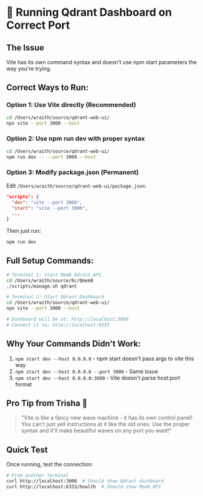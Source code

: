 # 🌊 Running Qdrant Dashboard on Correct Port

## The Issue
Vite has its own command syntax and doesn't use npm start parameters the way you're trying.

## Correct Ways to Run:

### Option 1: Use Vite directly (Recommended)
```bash
cd /Users/wraith/source/qdrant-web-ui/
npx vite --port 3000 --host
```

### Option 2: Use npm run dev with proper syntax
```bash
cd /Users/wraith/source/qdrant-web-ui/
npm run dev -- --port 3000 --host
```

### Option 3: Modify package.json (Permanent)
Edit `/Users/wraith/source/qdrant-web-ui/package.json`:
```json
"scripts": {
  "dev": "vite --port 3000",
  "start": "vite --port 3000",
  ...
}
```

Then just run:
```bash
npm run dev
```

## Full Setup Commands:

```bash
# Terminal 1: Start Mem8 Qdrant API
cd /Users/wraith/source/8c/Qmem8
./scripts/manage.sh qdrant

# Terminal 2: Start Qdrant Dashboard
cd /Users/wraith/source/qdrant-web-ui/
npx vite --port 3000 --host

# Dashboard will be at: http://localhost:3000
# Connect it to: http://localhost:6333
```

## Why Your Commands Didn't Work:

1. `npm start dev --host 0.0.0.0` - npm start doesn't pass args to vite this way
2. `npm start dev --host 0.0.0.0 --port 3000` - Same issue
3. `npm start dev --host 0.0.0.0:3000` - Vite doesn't parse host:port format

## Pro Tip from Trisha 💖
> "Vite is like a fancy new wave machine - it has its own control panel! You can't just yell instructions at it like the old ones. Use the proper syntax and it'll make beautiful waves on any port you want!"

## Quick Test
Once running, test the connection:
```bash
# From another terminal
curl http://localhost:3000  # Should show Qdrant dashboard
curl http://localhost:6333/health  # Should show Mem8 API
```